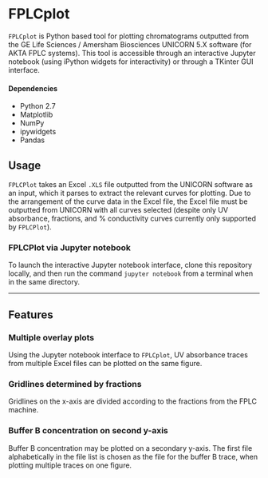 # FPLCplot

`FPLCplot` is Python based tool for plotting chromatograms outputted from the GE Life Sciences / Amersham Biosciences UNICORN 5.X software (for AKTA FPLC systems). This tool is accessible through an interactive Jupyter notebook (using iPython widgets for interactivity) or through a TKinter GUI interface.

#### Dependencies
- Python 2.7
- Matplotlib
- NumPy
- ipywidgets
- Pandas

## Usage
`FPLCPlot` takes an Excel `.XLS` file outputted from the UNICORN software as an input, which it parses to extract the relevant curves for plotting. Due to the arrangement of the curve data in the Excel file, the Excel file must be outputted from UNICORN with all curves selected (despite only UV absorbance, fractions, and % conductivity curves currently only supported by `FPLCPlot`).

### FPLCPlot via Jupyter notebook
To launch the interactive Jupyter notebook interface, clone this repository locally, and then run the command `jupyter notebook` from a terminal when in the same directory.

---

## Features
### Multiple overlay plots
Using the Jupyter notebook interface to `FPLCplot`, UV absorbance traces from multiple Excel files can be plotted on the same figure.

### Gridlines determined by fractions
Gridlines on the x-axis are divided according to the fractions from the FPLC machine.

### Buffer B concentration on second y-axis
Buffer B concentration may be plotted on a secondary y-axis. The first file alphabetically in the file list is chosen as the file for the buffer B trace, when plotting multiple traces on one figure.
